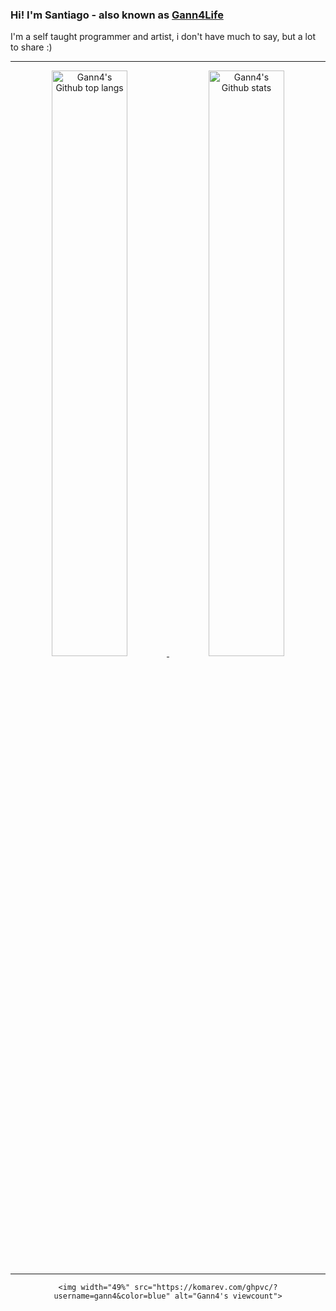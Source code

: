 ### Hi! I'm Santiago - also known as [Gann4Life](http://gann4life.ga/about)

I'm a self taught programmer and artist, i don't have much to say, but a lot to share :)

---


<div style="text-align: center">
    <a href="#">
        <img width="49%" src="https://github-readme-stats.vercel.app/api/top-langs/?username=gann4&layout=compact&theme=tokyonight&hide=c,tcl,c%2B%2B,shaderlab,glsl,hlsl,classic%20asp,xslt,hack&count_private=true&hide_border=true&langs_count=10" alt="Gann4's Github top langs">
    </a>
    <a href="#">
        <img width="49%" src="https://github-readme-stats.vercel.app/api?username=gann4&theme=tokyonight&hide_border=true" alt="Gann4's Github stats">
    </a>
</div>

---

<div style="text-align: center; justify-content: center">

    <img width="49%" src="https://komarev.com/ghpvc/?username=gann4&color=blue" alt="Gann4's viewcount">

</div>

<!-- ![](https://komarev.com/ghpvc/?username=gann4&color=blue) -->